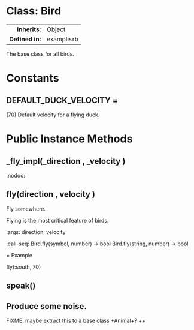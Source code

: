 # Class: Bird
| | |
| -----------------:  | :-----    |
| **Inherits:** | Object  |
| **Defined in:**    | example.rb    |


The base class for all birds.

# Constants
## DEFAULT_DUCK_VELOCITY = [](#constant-DEFAULT_DUCK_VELOCITY)
(70) Default velocity for a flying duck.


# Public Instance Methods
## _fly_impl(_direction , _velocity ) [](#method-i-_fly_impl)
:nodoc:
## fly(direction , velocity ) [](#method-i-fly)
Fly somewhere.

Flying is the most critical feature of birds.

:args: direction, velocity

:call-seq:
  Bird.fly(symbol, number) -> bool
  Bird.fly(string, number) -> bool

= Example

  fly(:south, 70)
## speak() [](#method-i-speak)
Produce some noise.
--
FIXME: maybe extract this to a base class +Animal+?
++

